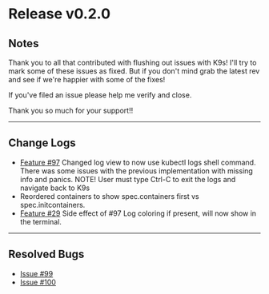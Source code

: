 # Release v0.2.0

## Notes

Thank you to all that contributed with flushing out issues with K9s! I'll try
to mark some of these issues as fixed. But if you don't mind grab the latest
rev and see if we're happier with some of the fixes!

If you've filed an issue please help me verify and close.

Thank you so much for your support!!

---

## Change Logs

+ [Feature #97](https://github.com/kswapd/k13s/issues/97)
  Changed log view to now use kubectl logs shell command.
  There was some issues with the previous implementation with missing info and panics.
  NOTE! User must type Ctrl-C to exit the logs and navigate back to K9s
+ Reordered containers to show spec.containers first vs spec.initcontainers.
+ [Feature #29](https://github.com/kswapd/k13s/issues/29)
  Side effect of #97 Log coloring if present, will now show in the terminal.

---

## Resolved Bugs

* [Issue #99](https://github.com/kswapd/k13s/issues/99)
* [Issue #100](https://github.com/kswapd/k13s/issues/100)